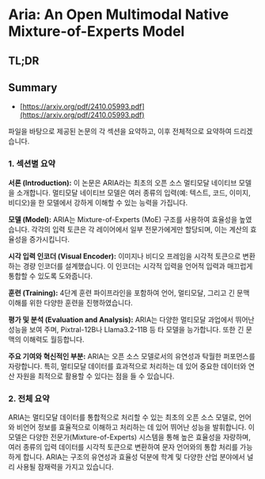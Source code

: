 # Aria: An Open Multimodal Native Mixture-of-Experts Model
## TL;DR
## Summary
- [https://arxiv.org/pdf/2410.05993.pdf](https://arxiv.org/pdf/2410.05993.pdf)

파일을 바탕으로 제공된 논문의 각 섹션을 요약하고, 이후 전체적으로 요약하여 드리겠습니다.

### 1. 섹션별 요약

**서론 (Introduction):**
이 논문은 ARIA라는 최초의 오픈 소스 멀티모달 네이티브 모델을 소개합니다. 멀티모달 네이티브 모델은 여러 종류의 입력(예: 텍스트, 코드, 이미지, 비디오)을 한 모델에서 강하게 이해할 수 있는 능력을 가집니다.

**모델 (Model):**
ARIA는 Mixture-of-Experts (MoE) 구조를 사용하여 효율성을 높였습니다. 각각의 입력 토큰은 각 레이어에서 일부 전문가에게만 할당되며, 이는 계산의 효율성을 증가시킵니다.

**시각 입력 인코더 (Visual Encoder):**
이미지나 비디오 프레임을 시각적 토큰으로 변환하는 경량 인코더를 설계했습니다. 이 인코더는 시각적 입력을 언어적 입력과 매끄럽게 통합할 수 있도록 도와줍니다.

**훈련 (Training):**
4단계 훈련 파이프라인을 포함하여 언어, 멀티모달, 그리고 긴 문맥 이해를 위한 다양한 훈련을 진행하였습니다.

**평가 및 분석 (Evaluation and Analysis):**
ARIA는 다양한 멀티모달 과업에서 뛰어난 성능을 보여 주며, Pixtral-12B나 Llama3.2-11B 등 타 모델을 능가합니다. 또한 긴 문맥의 이해력도 월등합니다.

**주요 기여와 혁신적인 부분:**
ARIA는 오픈 소스 모델로서의 유연성과 탁월한 퍼포먼스를 자랑합니다. 특히, 멀티모달 데이터를 효과적으로 처리하는 데 있어 중요한 데이터와 연산 자원을 최적으로 활용할 수 있다는 점을 들 수 있습니다.

### 2. 전체 요약

ARIA는 멀티모달 데이터를 통합적으로 처리할 수 있는 최초의 오픈 소스 모델로, 언어와 비언어 정보를 효율적으로 이해하고 처리하는 데 있어 뛰어난 성능을 발휘합니다. 이 모델은 다양한 전문가(Mixture-of-Experts) 시스템을 통해 높은 효율성을 자랑하며, 여러 종류의 입력 데이터를 시각적 토큰으로 변환하여 문자 언어와의 통합 처리를 가능하게 합니다. ARIA는 구조의 유연성과 효율성 덕분에 학계 및 다양한 산업 분야에서 널리 사용될 잠재력을 가지고 있습니다.
